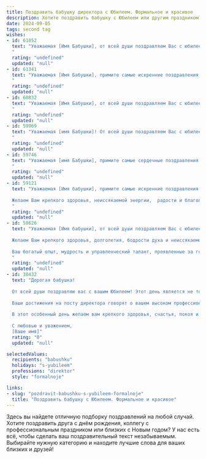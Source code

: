 ```yaml
---
title: Поздравить бабушку директора с Юбилеем. Формальное и красивое
description: Хотите поздравить бабушку с Юбилеем или другим праздником? Наш ИИ создаст незабываемое поздравление, а вы обязательно выделитесь среди других.  
date: 2024-09-05
tags: second tag
wishes:
- id: 61852
  text: "Уважаемая [Имя Бабушки], от всей души поздравляем Вас с юбилеем! Желаем Вам крепкого здоровья, неиссякаемой энергии, оптимизма и радости в каждом дне. Пусть каждый миг будет наполнен теплом, любовью и заботой близких. Ваша мудрость, опыт и профессионализм как директора всегда были примером для нас.  С днем рождения!
  "
  rating: "undefined"
  updated: "null"
- id: 61341
  text: "Уважаемая [Имя Бабушки], примите самые искренние поздравления с юбилеем! В этот день хочется выразить глубокую благодарность за Ваш многолетний труд и самоотдачу на посту директора. Благодаря Вашему профессионализму, мудрости и умению создавать комфортные условия, [Организация] стала по-настоящему успешной. Желаем Вам крепкого здоровья, неиссякаемой энергии, вдохновения и новых свершений! Пусть каждый день будет наполнен радостью, любовью и теплом. С юбилеем!
  "
  rating: "undefined"
  updated: "null"
- id: 60832
  text: "Уважаемая [Имя Бабушки], от всей души поздравляем Вас с юбилеем!  Долгие годы Вы с честью и достоинством руководили,  Ваши профессиональные качества и мудрость всегда были примером для всех сотрудников. Желаем Вам крепкого здоровья,  неиссякаемой энергии и  всего самого наилучшего!
  "
  rating: "undefined"
  updated: "null"
- id: 59969
  text: "Уважаемая [имя Бабушки]! От всей души поздравляем Вас с юбилеем! Желаем Вам крепкого здоровья, неиссякаемой энергии, благополучия и долгих лет жизни. Пусть Ваша мудрость и опыт всегда будут востребованы.  Особую благодарность выражаем Вам за Вашу многолетнюю плодотворную работу на посту директора.  Ваш профессионализм и преданность делу вдохновляют нас на новые свершения.  Счастья Вам, уважаемая [имя Бабушки]!
  "
  rating: "undefined"
  updated: "null"
- id: 59746
  text: "Уважаемая [имя Бабушки], примите самые сердечные поздравления с юбилейным днем рождения! В этот день хочется выразить Вам глубокую благодарность за Ваш титанический труд и блестящие достижения на посту директора. Ваше лидерство, мудрость и профессионализм всегда служили примером для всех, кто Вас знает. Желаем Вам крепкого здоровья, неиссякаемой энергии, благополучия и долгих лет жизни, наполненных радостью и любовью!
  "
  rating: "undefined"
  updated: "null"
- id: 59121
  text: "Уважаемая [Имя бабушки], примите самые искренние поздравления с юбилеем! Ваша яркая и многогранная жизнь, полная профессиональных достижений и личного счастья, достойна глубокого уважения.
  
  Желаем Вам крепкого здоровья, неиссякаемой энергии,  радости и благополучия. Пусть каждый день приносит новые открытия, новые победы и новые поводы для улыбки!
  "
  rating: "undefined"
  updated: "null"
- id: 58626
  text: "Уважаемая [Имя бабушки], от всей души поздравляем Вас с юбилеем!
  
  Желаем Вам крепкого здоровья, долголетия, бодрости духа и неиссякаемой энергии. Пусть Ваша жизнь будет наполнена радостью, любовью близких и приятными моментами.
  
  Ваш богатый опыт, мудрость и управленческий талант, проявленные за годы работы директором, всегда служили примером для многих. Спасибо Вам за Ваш труд и вклад!
  "
  rating: "undefined"
  updated: "null"
- id: 38432
  text: "Дорогая бабушка!
  
  От всей души поздравляю вас с вашим Юбилеем! Этот день является не только важной вехой в вашей жизни, но и поводом для гордости и радости для всех нас. Вы оставили неизгладимый след в сердцах родных и близких, и ваша мудрость, сила и преданность служат для нас вдохновением.
  
  Ваши достижения на посту директора говорят о вашем высоком профессионализме и безграничном труде. Мы восхищаемся вашим умением вести и направлять, а также заботиться о каждом, кто оказывается рядом. Ваша энергия и жизненный опыт — это бесценный дар, который помогает нам идти вперед.
  
  В этот особенный день желаем вам крепкого здоровья, счастья, покоя и благополучия! Пусть каждый новый день приносит радость, новые впечатления и яркие моменты. Вы достойны всего самого лучшего и прекрасного.
  
  С любовью и уважением,
  [Ваше имя]"
  rating: "0"
  updated: "null"

selectedValues:
  recipients: "babushku"
  holidays: "s-yubileem"
  professions: "direktor"
  style: "formalnoje"

links:
- slug: "pozdravit-babushku-s-yubileem-formalnoje"
  title: "Поздравить бабушку с Юбилеем. Формальное и красивое"
---
```


Здесь вы найдете отличную подборку поздравлений на любой случай. 
Хотите поздравить друга с днём рождения, коллегу с профессиональным праздником или близких с Новым годом? У нас есть всё, чтобы сделать ваш поздравительный текст незабываемым. Выбирайте нужную категорию и находите лучшие слова для ваших близких и друзей!
